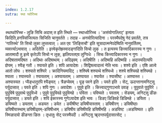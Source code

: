```yaml
---
index: 1.2.17
sutra: स्था घ्वोरिच्च

---
```

_स्थाघ्वोरिच्च_ - लुङि सिचि अदास् त इति स्थिते —  स्थाध्वोरिच्च । 'असंयोगाल्लिट्' इत्यतः किदिति,हनस्सि॑जित्यतः सिजिति चानुवर्तते । तदाह - अनयोरित्यादिना । परस्मैपदेषु नेदं प्रवर्तते, तत्र 'गातिस्थे' ति सिचो लुका लुप्तत्वात् । अत एव 'लिङ्सिचौ' इति सूत्रादात्मनेपदेष्विति नानुवर्तितम्, व्यवर्त्त्याऽभावात् । अदितेति । इत्त्वेकृतेह्रस्वादङ्गा॑दिति सिचो लुक् । त इत्यस्य ङित्त्वादिकारस्य न गुणः । आतामादौ तु इत्वे कृतेऽपि सिचो न लुक्, झलिपरतएव लुग्विधेः । सिचः कित्त्वादिकारस्य न गुणः । अदिषातामदिषत । अदिथाः अदिषाथाम् । अदिढ्वम् । अदिषीति । अदिष्वहि अदिष्महि । अदास्यदित्यपि ज्ञेयम् । श्यैङ् गतौ । श्यायते इति । शपि आयादेशः । शिद्विषत्वादात्वं नेति भावः । शश्ये इति । एशि आत्वे आतो लोपः । शश्याते शश्यिरे । क्रादिनियमादिट् । शश्यिषे शश्याथे शश्यिध्वे । शश्ये शश्यिवहे शश्यिमहे । श्याता । श्यास्यते । श्यायताम् । अश्यायताम् । अश्यायत । श्यायेत । श्यासीष्ट । अश्यास्त । अश्यास्यत । प्यैङ्धातुरपि श्यैङ्वत् । त्रैङप्येवम् । पूङ् पवने इति । पवते इति । सेट्, ऊदन्तानामनिट्सु पर्युदासात् । पवते इति । शपि गुणः । अवादेशः । पुपुवे इति । कित्त्वाद्गुणाऽभावे उवङ् । पुपुवाते पुपुविरे । पुपुविषे पुपुवाथे पुपुविध्वे । पुपुवे पुपुविवहे पुपुविमहे । पविता । पविष्यते । पवताम् । सेडयम्, अनिट्सु डीङः पर्युदासात् । डयते इति । शपि ईकारस्य गुणेऽयादेश इति भावः । डिडए डिडिवहे डिडिमहे । डयिता । डयिष्यते । डयताम् । अडयत । डयेत । डयीषीष्ट डयिषीयास्ताम् । डयिषीरन् । डयिषीष्ठाः डयिषीयास्थाम् डयिषीढ्वम्-डयिषीध्वम् । डयिषीय डयिषीवहि डयिषीमहि । अडयिष्ट ।अडयिष्यत । इति स्मिङादयो डीङन्ता ङितः । तृधातुः सेट् परस्मैपदी । अनिट्सु ॠदन्तपर्युदासात्सेट् ।